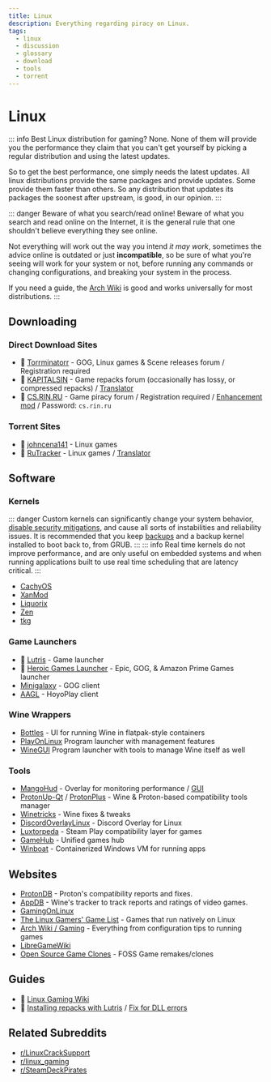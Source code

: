 ```yaml
---
title: Linux
description: Everything regarding piracy on Linux.
tags:
  - linux
  - discussion
  - glossary
  - download
  - tools
  - torrent
---
```


# Linux

::: info Best Linux distribution for gaming?
None. None of them will provide you the performance they claim that you can't get yourself by picking a regular distribution and using the latest updates.

So to get the best performance, one simply needs the latest updates. All linux distributions provide the same packages and provide updates.
Some provide them faster than others. So any distribution that updates its packages the soonest after upstream, is good, in our opinion.
:::

::: danger Beware of what you search/read online!
Beware of what you search and read online on the Internet, it is the general rule that one shouldn't believe everything they see online.

Not everything will work out the way you intend *it may work*, sometimes the advice online is outdated or just **incompatible**, so be sure of what you're seeing will work for your system or not, before running any commands or changing configurations, and breaking your system in the process.

If you need a guide, the [Arch Wiki](https://wiki.archlinux.org) is good and works universally for most distributions.
:::

## Downloading

### Direct Download Sites

- :star2: [Torrminatorr](https://forum.torrminatorr.com) - GOG, Linux games & Scene
  releases forum / Registration required
- :star2: [KAPITALSIN](https://kapitalsin.com/forum) - Game repacks forum
  (occasionally has lossy, or compressed repacks) /
  [Translator](useful.md#translator)
- :star2: [CS.RIN.RU](https://cs.rin.ru/forum) - Game piracy forum / Registration
  required /
  [Enhancement mod](https://github.com/SubZeroPL/cs-rin-ru-enhanced-mod) /
  Password: `cs.rin.ru`

### Torrent Sites

- :star2: [johncena141](https://1337x.to/user/johncena141/) - Linux games
- :star2: [RuTracker](https://rutracker.org/forum/viewforum.php?f=899) - Linux games
  / [Translator](useful.md#translator)

## Software

### Kernels

::: danger
Custom kernels can significantly change your system behavior, [disable security mitigations](https://wiki.archlinux.org/index.php/Kernel_parameters), and cause all sorts of instabilities and reliability issues. It is recommended that you keep [backups](https://wiki.archlinux.org/title/Backup) and a backup kernel installed to boot back to, from GRUB.
:::
::: info
Real time kernels do not improve performance, and are only useful on embedded systems and when running applications built to use real time scheduling that are latency critical.
:::

- [CachyOS](https://github.com/CachyOS/linux-cachyos)
- [XanMod](https://xanmod.org)
- [Liquorix](https://liquorix.net)
- [Zen](https://github.com/zen-kernel/zen-kernel)
- [tkg](https://github.com/Frogging-Family/linux-tkg) 

### Game Launchers

- :star2: [Lutris](https://lutris.net) - Game launcher
- :star2: [Heroic Games Launcher](https://heroicgameslauncher.com) - Epic, GOG, &
  Amazon Prime Games launcher
- [Minigalaxy](https://sharkwouter.github.io/minigalaxy) - GOG client
- [AAGL](https://github.com/an-anime-team/an-anime-game-launcher) - HoyoPlay client

### Wine Wrappers
- [Bottles](https://usebottles.com) - UI for running Wine in flatpak-style containers
- [PlayOnLinux](https://www.playonlinux.com/en/) Program launcher with management features
- [WineGUI](https://gitlab.melroy.org/melroy/winegui) Program launcher with tools to manage Wine itself as well

### Tools

- [MangoHud](https://github.com/flightlessmango/MangoHud) - Overlay for
  monitoring performance / [GUI](https://github.com/benjamimgois/goverlay)
- [ProtonUp-Qt](https://github.com/DavidoTek/ProtonUp-Qt) / [ProtonPlus](https://github.com/Vysp3r/ProtonPlus) - Wine & Proton-based compatibility tools manager
- [Winetricks](https://github.com/Winetricks/winetricks) - Wine fixes & tweaks
- [DiscordOverlayLinux](https://github.com/trigg/Discover) - Discord Overlay for Linux
- [Luxtorpeda](https://github.com/luxtorpeda-dev/luxtorpeda) - Steam Play compatibility layer for games
- [GameHub](https://tkashkin.github.io/projects/gamehub) - Unified games hub
- [Winboat](https://github.com/TibixDev/winboat) - Containerized Windows VM for running apps

## Websites

- [ProtonDB](https://www.protondb.com) - Proton's compatibility reports and fixes.
- [AppDB](https://appdb.winehq.org) - Wine's tracker to track reports and ratings of video games.
- [GamingOnLinux](https://www.gamingonlinux.com)
- [The Linux Gamers' Game List](https://www.icculus.org/lgfaq/gamelist.php) - Games that run natively on Linux
- [Arch Wiki / Gaming](https://wiki.archlinux.org/index.php/Gaming) - Everything from configuration tips to running games
- [LibreGameWiki](https://libregamewiki.org/Main_Page)
- [Open Source Game Clones](https://osgameclones.com/) - FOSS Game remakes/clones

## Guides

- :star2: [Linux Gaming Wiki](https://linux-gaming.kwindu.eu/index.php)
- :star2: [Installing repacks with Lutris](https://www.reddit.com/r/LinuxCrackSupport/comments/yqfirv/how_to_install_fitgirl_or_dodi_windows_repacks_in)
  /
  [Fix for DLL errors](https://reddit.com/r/LinuxCrackSupport/comments/tirarp/psa_when_installing_repacks_with_custom_wine)

## Related Subreddits

- [r/LinuxCrackSupport](https://www.reddit.com/r/LinuxCrackSupport)
- [r/linux_gaming](https://www.reddit.com/r/linux_gaming)
- [r/SteamDeckPirates](https://www.reddit.com/r/SteamDeckPirates)
